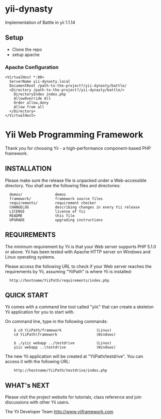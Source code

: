 # yii-dynasty

Implementation of Battle in yii 1.1.14


## Setup
* Clone the repo
* setup apache

### Apache Configuration

	<VirtualHost *:80>
	  ServerName yii-dynasty.local
	  DocumentRoot /path-to-the-project?/yii-dynasty/battle/
	  <Directory /path-to-the-project?/yii-dynasty/battle/>
	    DirectoryIndex index.php
	    AllowOverride All
	    Order allow,deny
	    Allow from all
	  </Directory>
	</VirtualHost>



Yii Web Programming Framework
=============================


Thank you for choosing Yii - a high-performance component-based PHP framework.


INSTALLATION
------------

Please make sure the release file is unpacked under a Web-accessible
directory. You shall see the following files and directories:

      demos/               demos
      framework/           framework source files
      requirements/        requirement checker
      CHANGELOG            describing changes in every Yii release
      LICENSE              license of Yii
      README               this file
      UPGRADE              upgrading instructions


REQUIREMENTS
------------

The minimum requirement by Yii is that your Web server supports
PHP 5.1.0 or above. Yii has been tested with Apache HTTP server
on Windows and Linux operating systems.

Please access the following URL to check if your Web server reaches
the requirements by Yii, assuming "YiiPath" is where Yii is installed:

      http://hostname/YiiPath/requirements/index.php


QUICK START
-----------

Yii comes with a command line tool called "yiic" that can create
a skeleton Yii application for you to start with.

On command line, type in the following commands:

        $ cd YiiPath/framework                (Linux)
        cd YiiPath\framework                  (Windows)

        $ ./yiic webapp ../testdrive          (Linux)
        yiic webapp ..\testdrive              (Windows)

The new Yii application will be created at "YiiPath/testdrive".
You can access it with the following URL:

        http://hostname/YiiPath/testdrive/index.php


WHAT's NEXT
-----------

Please visit the project website for tutorials, class reference
and join discussions with other Yii users.



The Yii Developer Team
http://www.yiiframework.com
